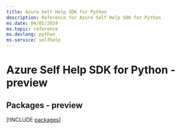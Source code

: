 ```yaml
---
title: Azure Self Help SDK for Python
description: Reference for Azure Self Help SDK for Python
ms.date: 04/05/2024
ms.topic: reference
ms.devlang: python
ms.service: selfhelp
---
```

# Azure Self Help SDK for Python - preview
## Packages - preview
[!INCLUDE [packages](self-help-index.md)]